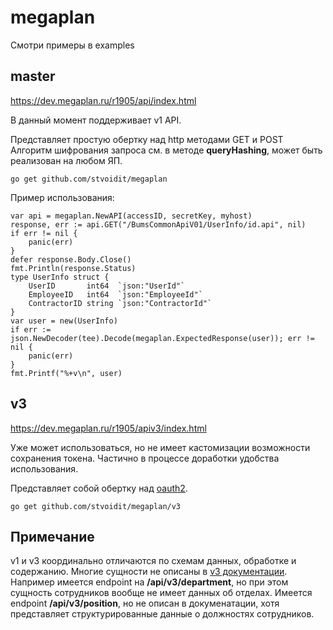 # megaplan

Смотри примеры в examples

## master

https://dev.megaplan.ru/r1905/api/index.html

В данный момент поддерживает v1 API.

Представляет простую обертку над http методами GET и POST
Алгоритм шифрования запроса см. в методе __queryHashing__, может быть реализован на любом ЯП.

    go get github.com/stvoidit/megaplan

Пример использования:

    var api = megaplan.NewAPI(accessID, secretKey, myhost)
    response, err := api.GET("/BumsCommonApiV01/UserInfo/id.api", nil)
	if err != nil {
		panic(err)
	}
	defer response.Body.Close()
	fmt.Println(response.Status)
    type UserInfo struct {
		UserID       int64  `json:"UserId"`
		EmployeeID   int64  `json:"EmployeeId"`
		ContractorID string `json:"ContractorId"`
	}
	var user = new(UserInfo)
	if err := json.NewDecoder(tee).Decode(megaplan.ExpectedResponse(user)); err != nil {
		panic(err)
	}
	fmt.Printf("%+v\n", user)


## v3

https://dev.megaplan.ru/r1905/apiv3/index.html

Уже может использоваться, но не имеет кастомизации возможности сохранения токена.
Частично в процессе доработки удобства использования.

Представляет собой обертку над [oauth2](https://godoc.org/golang.org/x/oauth2).

    go get github.com/stvoidit/megaplan/v3

## Примечание

v1 и v3 координально отличаются по схемам данных, обработке и содержанию.
Многие сущности не описаны в [v3 документации](https://demo.megaplan.ru/api/v3/docs).
Например имеется endpoint на __/api/v3/department__, но при этом сущность сотрудников вообще не имеет данных об отделах.
Имеется endpoint __/api/v3/position__, но не описан в докуменатации, хотя представляет структурированные данные о должностях сотрудников.
